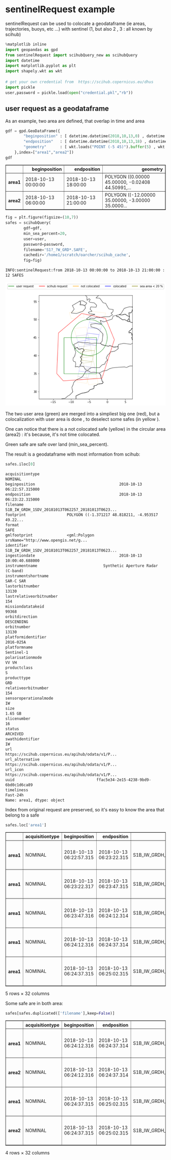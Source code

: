 # sentinelRequest example

sentinelRequest can be used to colocate a geodataframe (ie areas, trajectories, buoys, etc ...) with sentinel (1, but also 2 , 3 : all known by scihub)


```python
%matplotlib inline
import geopandas as gpd
from sentinelRequest import scihubQuery_new as scihubQuery
import datetime
import matplotlib.pyplot as plt
import shapely.wkt as wkt

# get your own credential from  https://scihub.copernicus.eu/dhus
import pickle
user,password = pickle.load(open("credential.pkl","rb"))
```

## user request as a geodataframe
As an example, two area are defined, that overlap in time and area


```python
gdf = gpd.GeoDataFrame({
        "beginposition" : [ datetime.datetime(2018,10,13,0) , datetime.datetime(2018,10,13,6) ],
        "endposition"   : [ datetime.datetime(2018,10,13,18) , datetime.datetime(2018,10,13,21) ],
        "geometry"      : [ wkt.loads("POINT (-5 45)").buffer(5) , wkt.loads("POLYGON ((-12 35, -3 35, -3 45, -12 45, -12 35))")]    
    },index=["area1","area2"])
gdf
```




<div>
<style scoped>
    .dataframe tbody tr th:only-of-type {
        vertical-align: middle;
    }

    .dataframe tbody tr th {
        vertical-align: top;
    }

    .dataframe thead th {
        text-align: right;
    }
</style>
<table border="1" class="dataframe">
  <thead>
    <tr style="text-align: right;">
      <th></th>
      <th>beginposition</th>
      <th>endposition</th>
      <th>geometry</th>
    </tr>
  </thead>
  <tbody>
    <tr>
      <th>area1</th>
      <td>2018-10-13 00:00:00</td>
      <td>2018-10-13 18:00:00</td>
      <td>POLYGON ((0.00000 45.00000, -0.02408 44.50991,...</td>
    </tr>
    <tr>
      <th>area2</th>
      <td>2018-10-13 06:00:00</td>
      <td>2018-10-13 21:00:00</td>
      <td>POLYGON ((-12.00000 35.00000, -3.00000 35.0000...</td>
    </tr>
  </tbody>
</table>
</div>




```python
fig = plt.figure(figsize=(10,7))
safes = scihubQuery(
        gdf=gdf,
        min_sea_percent=20, 
        user=user,
        password=password,
        filename='S1?_?W_GRD*.SAFE',
        cachedir='/home1/scratch/oarcher/scihub_cache',
        fig=fig)

```

    INFO:sentinelRequest:from 2018-10-13 00:00:00 to 2018-10-13 21:00:00 : 12 SAFES



![png](example_files/example_4_1.png)


The two user area (green) are merged into a simpliest big one (red), but a colocalization with user area is done , to deselect some safes (in yellow ).

One can notice that there is a not colocated safe (yellow) in the circular area (area2) : it's because, it's not time colocated.

Green safe are safe over land (min_sea_percent).



The result is a geodataframe with most information from scihub:


```python
safes.iloc[0]
```




    acquisitiontype                                                      NOMINAL
    beginposition                                     2018-10-13 06:22:57.315000
    endposition                                       2018-10-13 06:23:22.315000
    filename                   S1B_IW_GRDH_1SDV_20181013T062257_20181013T0623...
    footprint                  POLYGON ((-1.371217 48.818211, -4.953517 49.22...
    format                                                                  SAFE
    gmlfootprint               <gml:Polygon srsName="http://www.opengis.net/g...
    identifier                 S1B_IW_GRDH_1SDV_20181013T062257_20181013T0623...
    ingestiondate                                     2018-10-13 10:00:40.688000
    instrumentname                             Synthetic Aperture Radar (C-band)
    instrumentshortname                                                SAR-C SAR
    lastorbitnumber                                                        13130
    lastrelativeorbitnumber                                                  154
    missiondatatakeid                                                      99368
    orbitdirection                                                    DESCENDING
    orbitnumber                                                            13130
    platformidentifier                                                 2016-025A
    platformname                                                      Sentinel-1
    polarisationmode                                                       VV VH
    productclass                                                               S
    producttype                                                              GRD
    relativeorbitnumber                                                      154
    sensoroperationalmode                                                     IW
    size                                                                 1.65 GB
    slicenumber                                                               16
    status                                                              ARCHIVED
    swathidentifier                                                           IW
    url                        https://scihub.copernicus.eu/apihub/odata/v1/P...
    url_alternative            https://scihub.copernicus.eu/apihub/odata/v1/P...
    url_icon                   https://scihub.copernicus.eu/apihub/odata/v1/P...
    uuid                                    ffac5e34-2e15-4238-9bd9-6bd0c1d6ca89
    timeliness                                                          Fast-24h
    Name: area1, dtype: object



Index from original request are preserved, so it's easy to know the area that belong to a safe


```python
safes.loc['area1']
```




<div>
<style scoped>
    .dataframe tbody tr th:only-of-type {
        vertical-align: middle;
    }

    .dataframe tbody tr th {
        vertical-align: top;
    }

    .dataframe thead th {
        text-align: right;
    }
</style>
<table border="1" class="dataframe">
  <thead>
    <tr style="text-align: right;">
      <th></th>
      <th>acquisitiontype</th>
      <th>beginposition</th>
      <th>endposition</th>
      <th>filename</th>
      <th>footprint</th>
      <th>format</th>
      <th>gmlfootprint</th>
      <th>identifier</th>
      <th>ingestiondate</th>
      <th>instrumentname</th>
      <th>...</th>
      <th>sensoroperationalmode</th>
      <th>size</th>
      <th>slicenumber</th>
      <th>status</th>
      <th>swathidentifier</th>
      <th>url</th>
      <th>url_alternative</th>
      <th>url_icon</th>
      <th>uuid</th>
      <th>timeliness</th>
    </tr>
  </thead>
  <tbody>
    <tr>
      <th>area1</th>
      <td>NOMINAL</td>
      <td>2018-10-13 06:22:57.315</td>
      <td>2018-10-13 06:23:22.315</td>
      <td>S1B_IW_GRDH_1SDV_20181013T062257_20181013T0623...</td>
      <td>POLYGON ((-1.371217 48.818211, -4.953517 49.22...</td>
      <td>SAFE</td>
      <td>&lt;gml:Polygon srsName="http://www.opengis.net/g...</td>
      <td>S1B_IW_GRDH_1SDV_20181013T062257_20181013T0623...</td>
      <td>2018-10-13 10:00:40.688</td>
      <td>Synthetic Aperture Radar (C-band)</td>
      <td>...</td>
      <td>IW</td>
      <td>1.65 GB</td>
      <td>16</td>
      <td>ARCHIVED</td>
      <td>IW</td>
      <td>https://scihub.copernicus.eu/apihub/odata/v1/P...</td>
      <td>https://scihub.copernicus.eu/apihub/odata/v1/P...</td>
      <td>https://scihub.copernicus.eu/apihub/odata/v1/P...</td>
      <td>ffac5e34-2e15-4238-9bd9-6bd0c1d6ca89</td>
      <td>Fast-24h</td>
    </tr>
    <tr>
      <th>area1</th>
      <td>NOMINAL</td>
      <td>2018-10-13 06:23:22.317</td>
      <td>2018-10-13 06:23:47.315</td>
      <td>S1B_IW_GRDH_1SDV_20181013T062322_20181013T0623...</td>
      <td>POLYGON ((-1.820918 47.322227, -5.29902 47.732...</td>
      <td>SAFE</td>
      <td>&lt;gml:Polygon srsName="http://www.opengis.net/g...</td>
      <td>S1B_IW_GRDH_1SDV_20181013T062322_20181013T0623...</td>
      <td>2018-10-13 10:03:18.469</td>
      <td>Synthetic Aperture Radar (C-band)</td>
      <td>...</td>
      <td>IW</td>
      <td>1.65 GB</td>
      <td>17</td>
      <td>ARCHIVED</td>
      <td>IW</td>
      <td>https://scihub.copernicus.eu/apihub/odata/v1/P...</td>
      <td>https://scihub.copernicus.eu/apihub/odata/v1/P...</td>
      <td>https://scihub.copernicus.eu/apihub/odata/v1/P...</td>
      <td>fbfee557-21ac-43d8-8057-71f40895a199</td>
      <td>Fast-24h</td>
    </tr>
    <tr>
      <th>area1</th>
      <td>NOMINAL</td>
      <td>2018-10-13 06:23:47.316</td>
      <td>2018-10-13 06:24:12.314</td>
      <td>S1B_IW_GRDH_1SDV_20181013T062347_20181013T0624...</td>
      <td>POLYGON ((-2.254533 45.824997, -5.636228 46.23...</td>
      <td>SAFE</td>
      <td>&lt;gml:Polygon srsName="http://www.opengis.net/g...</td>
      <td>S1B_IW_GRDH_1SDV_20181013T062347_20181013T0624...</td>
      <td>2018-10-13 10:00:43.034</td>
      <td>Synthetic Aperture Radar (C-band)</td>
      <td>...</td>
      <td>IW</td>
      <td>1.65 GB</td>
      <td>18</td>
      <td>ARCHIVED</td>
      <td>IW</td>
      <td>https://scihub.copernicus.eu/apihub/odata/v1/P...</td>
      <td>https://scihub.copernicus.eu/apihub/odata/v1/P...</td>
      <td>https://scihub.copernicus.eu/apihub/odata/v1/P...</td>
      <td>b69f2996-bd94-4f57-a4d9-3e1a307ccff2</td>
      <td>Fast-24h</td>
    </tr>
    <tr>
      <th>area1</th>
      <td>NOMINAL</td>
      <td>2018-10-13 06:24:12.316</td>
      <td>2018-10-13 06:24:37.314</td>
      <td>S1B_IW_GRDH_1SDV_20181013T062412_20181013T0624...</td>
      <td>POLYGON ((-2.674236 44.326656, -5.966702 44.73...</td>
      <td>SAFE</td>
      <td>&lt;gml:Polygon srsName="http://www.opengis.net/g...</td>
      <td>S1B_IW_GRDH_1SDV_20181013T062412_20181013T0624...</td>
      <td>2018-10-13 10:00:43.891</td>
      <td>Synthetic Aperture Radar (C-band)</td>
      <td>...</td>
      <td>IW</td>
      <td>1.65 GB</td>
      <td>19</td>
      <td>ARCHIVED</td>
      <td>IW</td>
      <td>https://scihub.copernicus.eu/apihub/odata/v1/P...</td>
      <td>https://scihub.copernicus.eu/apihub/odata/v1/P...</td>
      <td>https://scihub.copernicus.eu/apihub/odata/v1/P...</td>
      <td>6244c5a5-cf83-4f27-90c4-e9b2e17c39dd</td>
      <td>Fast-24h</td>
    </tr>
    <tr>
      <th>area1</th>
      <td>NOMINAL</td>
      <td>2018-10-13 06:24:37.315</td>
      <td>2018-10-13 06:25:02.315</td>
      <td>S1B_IW_GRDH_1SDV_20181013T062437_20181013T0625...</td>
      <td>POLYGON ((-3.10039 42.829861, -6.308844 43.238...</td>
      <td>SAFE</td>
      <td>&lt;gml:Polygon srsName="http://www.opengis.net/g...</td>
      <td>S1B_IW_GRDH_1SDV_20181013T062437_20181013T0625...</td>
      <td>2018-10-13 10:02:56.026</td>
      <td>Synthetic Aperture Radar (C-band)</td>
      <td>...</td>
      <td>IW</td>
      <td>1.65 GB</td>
      <td>20</td>
      <td>ARCHIVED</td>
      <td>IW</td>
      <td>https://scihub.copernicus.eu/apihub/odata/v1/P...</td>
      <td>https://scihub.copernicus.eu/apihub/odata/v1/P...</td>
      <td>https://scihub.copernicus.eu/apihub/odata/v1/P...</td>
      <td>ea30fb07-13c8-49eb-b4c3-9f490b92fdef</td>
      <td>Fast-24h</td>
    </tr>
  </tbody>
</table>
<p>5 rows × 32 columns</p>
</div>



Some safe are in both area:


```python
safes[safes.duplicated(['filename'],keep=False)]
```




<div>
<style scoped>
    .dataframe tbody tr th:only-of-type {
        vertical-align: middle;
    }

    .dataframe tbody tr th {
        vertical-align: top;
    }

    .dataframe thead th {
        text-align: right;
    }
</style>
<table border="1" class="dataframe">
  <thead>
    <tr style="text-align: right;">
      <th></th>
      <th>acquisitiontype</th>
      <th>beginposition</th>
      <th>endposition</th>
      <th>filename</th>
      <th>footprint</th>
      <th>format</th>
      <th>gmlfootprint</th>
      <th>identifier</th>
      <th>ingestiondate</th>
      <th>instrumentname</th>
      <th>...</th>
      <th>sensoroperationalmode</th>
      <th>size</th>
      <th>slicenumber</th>
      <th>status</th>
      <th>swathidentifier</th>
      <th>url</th>
      <th>url_alternative</th>
      <th>url_icon</th>
      <th>uuid</th>
      <th>timeliness</th>
    </tr>
  </thead>
  <tbody>
    <tr>
      <th>area1</th>
      <td>NOMINAL</td>
      <td>2018-10-13 06:24:12.316</td>
      <td>2018-10-13 06:24:37.314</td>
      <td>S1B_IW_GRDH_1SDV_20181013T062412_20181013T0624...</td>
      <td>POLYGON ((-2.674236 44.326656, -5.966702 44.73...</td>
      <td>SAFE</td>
      <td>&lt;gml:Polygon srsName="http://www.opengis.net/g...</td>
      <td>S1B_IW_GRDH_1SDV_20181013T062412_20181013T0624...</td>
      <td>2018-10-13 10:00:43.891</td>
      <td>Synthetic Aperture Radar (C-band)</td>
      <td>...</td>
      <td>IW</td>
      <td>1.65 GB</td>
      <td>19</td>
      <td>ARCHIVED</td>
      <td>IW</td>
      <td>https://scihub.copernicus.eu/apihub/odata/v1/P...</td>
      <td>https://scihub.copernicus.eu/apihub/odata/v1/P...</td>
      <td>https://scihub.copernicus.eu/apihub/odata/v1/P...</td>
      <td>6244c5a5-cf83-4f27-90c4-e9b2e17c39dd</td>
      <td>Fast-24h</td>
    </tr>
    <tr>
      <th>area2</th>
      <td>NOMINAL</td>
      <td>2018-10-13 06:24:12.316</td>
      <td>2018-10-13 06:24:37.314</td>
      <td>S1B_IW_GRDH_1SDV_20181013T062412_20181013T0624...</td>
      <td>POLYGON ((-2.674236 44.326656, -5.966702 44.73...</td>
      <td>SAFE</td>
      <td>&lt;gml:Polygon srsName="http://www.opengis.net/g...</td>
      <td>S1B_IW_GRDH_1SDV_20181013T062412_20181013T0624...</td>
      <td>2018-10-13 10:00:43.891</td>
      <td>Synthetic Aperture Radar (C-band)</td>
      <td>...</td>
      <td>IW</td>
      <td>1.65 GB</td>
      <td>19</td>
      <td>ARCHIVED</td>
      <td>IW</td>
      <td>https://scihub.copernicus.eu/apihub/odata/v1/P...</td>
      <td>https://scihub.copernicus.eu/apihub/odata/v1/P...</td>
      <td>https://scihub.copernicus.eu/apihub/odata/v1/P...</td>
      <td>6244c5a5-cf83-4f27-90c4-e9b2e17c39dd</td>
      <td>Fast-24h</td>
    </tr>
    <tr>
      <th>area1</th>
      <td>NOMINAL</td>
      <td>2018-10-13 06:24:37.315</td>
      <td>2018-10-13 06:25:02.315</td>
      <td>S1B_IW_GRDH_1SDV_20181013T062437_20181013T0625...</td>
      <td>POLYGON ((-3.10039 42.829861, -6.308844 43.238...</td>
      <td>SAFE</td>
      <td>&lt;gml:Polygon srsName="http://www.opengis.net/g...</td>
      <td>S1B_IW_GRDH_1SDV_20181013T062437_20181013T0625...</td>
      <td>2018-10-13 10:02:56.026</td>
      <td>Synthetic Aperture Radar (C-band)</td>
      <td>...</td>
      <td>IW</td>
      <td>1.65 GB</td>
      <td>20</td>
      <td>ARCHIVED</td>
      <td>IW</td>
      <td>https://scihub.copernicus.eu/apihub/odata/v1/P...</td>
      <td>https://scihub.copernicus.eu/apihub/odata/v1/P...</td>
      <td>https://scihub.copernicus.eu/apihub/odata/v1/P...</td>
      <td>ea30fb07-13c8-49eb-b4c3-9f490b92fdef</td>
      <td>Fast-24h</td>
    </tr>
    <tr>
      <th>area2</th>
      <td>NOMINAL</td>
      <td>2018-10-13 06:24:37.315</td>
      <td>2018-10-13 06:25:02.315</td>
      <td>S1B_IW_GRDH_1SDV_20181013T062437_20181013T0625...</td>
      <td>POLYGON ((-3.10039 42.829861, -6.308844 43.238...</td>
      <td>SAFE</td>
      <td>&lt;gml:Polygon srsName="http://www.opengis.net/g...</td>
      <td>S1B_IW_GRDH_1SDV_20181013T062437_20181013T0625...</td>
      <td>2018-10-13 10:02:56.026</td>
      <td>Synthetic Aperture Radar (C-band)</td>
      <td>...</td>
      <td>IW</td>
      <td>1.65 GB</td>
      <td>20</td>
      <td>ARCHIVED</td>
      <td>IW</td>
      <td>https://scihub.copernicus.eu/apihub/odata/v1/P...</td>
      <td>https://scihub.copernicus.eu/apihub/odata/v1/P...</td>
      <td>https://scihub.copernicus.eu/apihub/odata/v1/P...</td>
      <td>ea30fb07-13c8-49eb-b4c3-9f490b92fdef</td>
      <td>Fast-24h</td>
    </tr>
  </tbody>
</table>
<p>4 rows × 32 columns</p>
</div>


